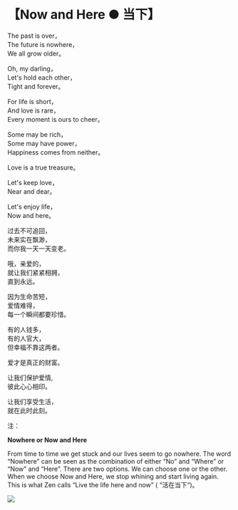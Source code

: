 # 【Now and Here ● 当下】

The past is over，  
The future is nowhere，  
We all grow older。

Oh, my darling，  
Let's hold each other，  
Tight and forever。

For life is short，  
And love is rare，  
Every moment is ours to cheer。
 
Some may be rich，  
Some may have power，  
Happiness comes from neither。

Love is a true treasure。

Let's keep love，  
Near and dear。

Let's enjoy life，  
Now and here。


过去不可追回，  
未来实在飘渺，  
而你我一天一天变老。

哦，亲爱的，  
就让我们紧紧相拥，  
直到永远。

因为生命苦短，  
爱情难得，  
每一个瞬间都要珍惜。

有的人钱多，  
有的人官大，  
但幸福不靠这两者。

爱才是真正的财富。

让我们保护爱情,  
彼此心心相印。

让我们享受生活，  
就在此时此刻。

注：

**Nowhere or Now and Here**

From time to time we get stuck and our lives seem to go nowhere. 
The word “Nowhere” can be seen as the combination of either “No” and “Where” or “Now” and “Here”. There are two options. We can choose one or the other. When we choose Now and Here, we stop whining and start living again. This is what Zen calls “Live the life here and now” ( “活在当下“)。

![](08.gif)